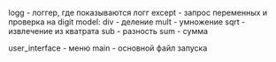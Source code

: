 logg - логгер, где показываются логг
except - запрос переменных и проверка на digit
model:
    div - деление
    mult - умножение
    sqrt - извлечение из кватрата
    sub - разность
    sum - сумма

user_interface -  меню
main - основной файл запуска

